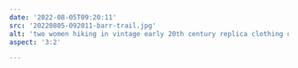```yaml
---
date: '2022-08-05T09:20:11'
src: '20220805-092011-barr-trail.jpg'
alt: 'two women hiking in vintage early 20th century replica clothing on Barr Trail near Colorado Springs, monochrome'
aspect: '3:2'

---
```

